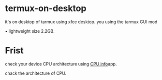 # termux-on-desktop
it's on desktop of tarmux using xfce desktop. you using the tarmux GUI mod 

• lightweight size 2.2GB.
# Frist

 check your device CPU architecture using [CPU info](https://play.google.com/store/apps/details?id=com.kgurgul.cpuinfo)app.
 
chack the architecture of CPU.
